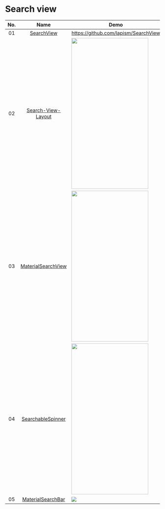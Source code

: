 Search view
======================
No. | Name | Demo
:---: | :---: | ---
01| [SearchView](https://github.com/lapism/SearchView) | https://github.com/lapism/SearchView
02| [Search-View-Layout](https://github.com/sahildave/Search-View-Layout) | <img src="https://github.com/sahildave/Search-View-Layout/raw/master/demo.gif?raw=true" width="250" height="490">
03| [MaterialSearchView](https://github.com/MiguelCatalan/MaterialSearchView) | <img src="https://raw.githubusercontent.com/MiguelCatalan/MaterialSearchView/master/art/voice.gif" width="250" height="490">
04| [SearchableSpinner](https://github.com/miteshpithadiya/SearchableSpinner) | <img src="https://github.com/miteshpithadiya/SearchableSpinner/raw/master/searchablespinnerlibrary/src/main/res/nobleltevzwLMY47XMeditab02192016201518.gif" width="250" height="490">
05| [MaterialSearchBar](https://github.com/mancj/MaterialSearchBar) | ![](https://github.com/mancj/MaterialSearchBar/raw/master/art/preview.gif)
